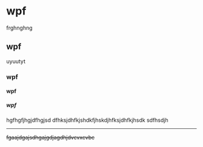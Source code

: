 # wpf 
frghnghng
## wpf
uyuutyt
### wpf
#### wpf
##### wpf
hgfhgfjhgjdfhgjsd
dfhksjdhfkjshdkfjhskdjhfksjdhfkjhsdk
sdfhsdjh
________________________
~~fgaajdgajsdhgajgdjagdhjdvcvxcvbc~~
